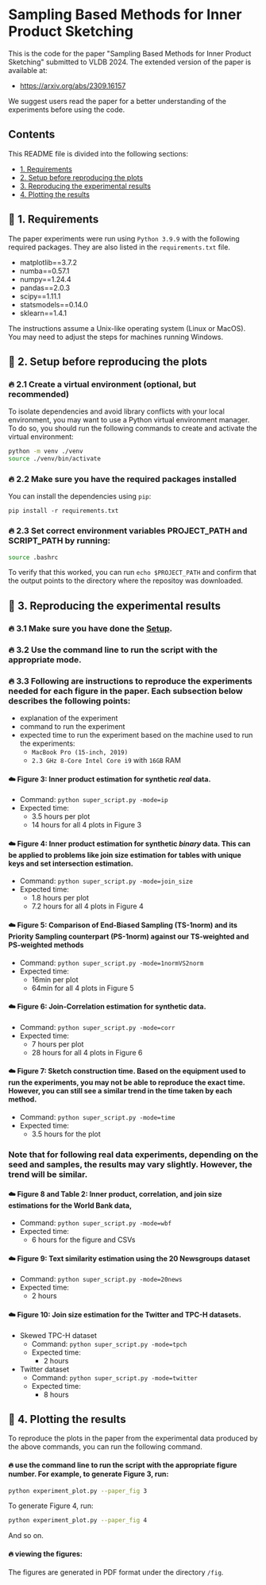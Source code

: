 # Sampling Based Methods for Inner Product Sketching

This is the code for the paper "Sampling Based Methods for Inner Product Sketching" submitted to VLDB 2024.
The extended version of the paper is available at: 

- https://arxiv.org/abs/2309.16157

We suggest users read the paper for a better understanding of the experiments before using the code.

## Contents

This README file is divided into the following sections:

* [1. Requirements](#-1-requirements)
* [2. Setup before reproducing the plots](#-2-setup-before-reproducing-the-plots)
* [3. Reproducing the experimental results](#-3-reproducing-the-plots-by-running-experiments)
* [4. Plotting the results](#-4-reproducing-the-plots-directly-from-saved-data)

## 🚀 1. Requirements
The paper experiments were run using `Python 3.9.9` with the following required packages. They are also listed in the `requirements.txt` file.
- matplotlib==3.7.2
- numba==0.57.1
- numpy==1.24.4
- pandas==2.0.3
- scipy==1.11.1
- statsmodels==0.14.0
- sklearn==1.4.1

The instructions assume a Unix-like operating system (Linux or MacOS). You may need to adjust the steps for machines running Windows.

## 🚀 2. Setup before reproducing the plots

### 🔥 2.1 Create a virtual environment (optional, but recommended)

To isolate dependencies and avoid library conflicts with your local environment, you may want to use a Python virtual environment manager. To do so, you should run the following commands to create and activate the virtual environment:
```bash
python -m venv ./venv
source ./venv/bin/activate
```

### 🔥 2.2 Make sure you have the required packages installed

You can install the dependencies using `pip`:
```
pip install -r requirements.txt
```

### 🔥 2.3 Set correct environment variables PROJECT_PATH and SCRIPT_PATH by running:

```bash
source .bashrc
```

To verify that this worked, you can run `echo $PROJECT_PATH` and confirm that the output points to the directory where the repositoy was downloaded.

## 🚀 3. Reproducing the experimental results

### 🔥 3.1 Make sure you have done the [Setup](#-2-setup-before-reproducing-the-plots).

### 🔥 3.2 Use the command line to run the script with the appropriate mode.

### 🔥 3.3 Following are instructions to reproduce the experiments needed for each figure in the paper. Each subsection below describes the following points:
- explanation of the experiment
- command to run the experiment
- expected time to run the experiment based on the machine used to run the experiments: 
  - `MacBook Pro (15-inch, 2019)`
  - `2.3 GHz 8-Core Intel Core i9` with `16GB` RAM

#### ☁️ Figure 3: Inner product estimation for synthetic *real* data.
- Command: `python super_script.py -mode=ip`
- Expected time: 
  - 3.5 hours per plot
  - 14 hours for all 4 plots in Figure 3

#### ☁️ Figure 4: Inner product estimation for synthetic *binary* data. This can be applied to problems like join size estimation for tables with unique keys and set intersection estimation.
- Command: `python super_script.py -mode=join_size`
- Expected time: 
  - 1.8 hours per plot
  - 7.2 hours for all 4 plots in Figure 4

#### ☁️ Figure 5: Comparison of End-Biased Sampling (TS-1norm) and its Priority Sampling counterpart (PS-1norm) against our TS-weighted and PS-weighted methods
- Command: `python super_script.py -mode=1normVS2norm`
- Expected time: 
  - 16min per plot
  - 64min for all 4 plots in Figure 5

#### ☁️ Figure 6: Join-Correlation estimation for synthetic data.
- Command: `python super_script.py -mode=corr`
- Expected time: 
  - 7 hours per plot
  - 28 hours for all 4 plots in Figure 6

#### ☁️ Figure 7: Sketch construction time. Based on the equipment used to run the experiments, you may not be able to reproduce the exact time. However, you can still see a similar trend in the time taken by each method.
- Command: `python super_script.py -mode=time`
- Expected time: 
  - 3.5 hours for the plot

### Note that for following real data experiments, depending on the seed and samples, the results may vary slightly. However, the trend will be similar.

#### ☁️ Figure 8 and Table 2:  Inner product, correlation, and join size estimations for the World Bank data,
- Command: `python super_script.py -mode=wbf`
- Expected time: 
  - 6 hours for the figure and CSVs

#### ☁️ Figure 9:  Text similarity estimation using the 20 Newsgroups dataset
- Command: `python super_script.py -mode=20news`
- Expected time: 
  - 2 hours

#### ☁️ Figure 10:  Join size estimation for the Twitter and TPC-H datasets.
- Skewed TPC-H dataset
  - Command: `python super_script.py -mode=tpch`
  - Expected time: 
    - 2 hours
- Twitter dataset
  - Command: `python super_script.py -mode=twitter`
  - Expected time: 
    - 8 hours

## 🚀 4. Plotting the results
To reproduce the plots in the paper from the experimental data produced by the above commands, you can run the following command.

#### 🔥 use the command line to run the script with the appropriate figure number. For example, to generate Figure 3, run:
```bash
python experiment_plot.py --paper_fig 3
```
To generate Figure 4, run:
```bash
python experiment_plot.py --paper_fig 4
```
And so on.

#### 🔥 viewing the figures:
The figures are generated in PDF format under the directory `/fig`.